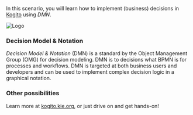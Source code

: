 In this scenario, you will learn how to implement (business) decisions in [Kogito](https://kogito.kie.org) using _DMN_.

![Logo](/openshift/assets/middleware/middleware-kogito/logo.png)

### Decision Model & Notation

_Decision Model & Notation_ (DMN) is a standard by the Object Management Group (OMG) for decision modeling. DMN is to decisions what BPMN is for processes and workflows. DMN is targeted at both business users and developers and can be used to implement complex decision logic in a graphical notation.

### Other possibilities

Learn more at [kogito.kie.org](https://kogito.kie.org), or just drive on and get hands-on!
